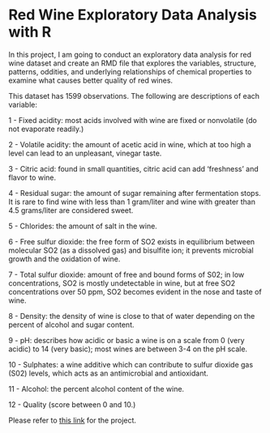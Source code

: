 <h1>Red Wine Exploratory Data Analysis with R</h1>

In this project, I am going to conduct an exploratory data analysis for red wine dataset and create an RMD file that explores the variables, structure, patterns, oddities, and underlying relationships of chemical properties to examine what causes better quality of red wines.

This dataset has 1599 observations. The following are descriptions of each variable:

1 - Fixed acidity: most acids involved with wine are fixed or nonvolatile (do not evaporate readily.)

2 - Volatile acidity: the amount of acetic acid in wine, which at too high a level can lead to an unpleasant, vinegar taste.

3 - Citric acid: found in small quantities, citric acid can add ‘freshness’ and flavor to wine.

4 - Residual sugar: the amount of sugar remaining after fermentation stops. It is rare to find wine with less than 1 gram/liter and wine with greater than 4.5 grams/liter are considered sweet.

5 - Chlorides: the amount of salt in the wine.

6 - Free sulfur dioxide: the free form of SO2 exists in equilibrium between molecular SO2 (as a dissolved gas) and bisulfite ion; it prevents microbial growth and the oxidation of wine.

7 - Total sulfur dioxide: amount of free and bound forms of S02; in low concentrations, SO2 is mostly undetectable in wine, but at free SO2 concentrations over 50 ppm, SO2 becomes evident in the nose and taste of wine.

8 - Density: the density of wine is close to that of water depending on the percent of alcohol and sugar content.

9 - pH: describes how acidic or basic a wine is on a scale from 0 (very acidic) to 14 (very basic); most wines are between 3-4 on the pH scale.

10 - Sulphates: a wine additive which can contribute to sulfur dioxide gas (S02) levels, which acts as an antimicrobial and antioxidant.

11 - Alcohol: the percent alcohol content of the wine.

12 - Quality (score between 0 and 10.)


Please refer to <a href='http://rpubs.com/aratakagan0412/396761'>this link</a> for the project.

